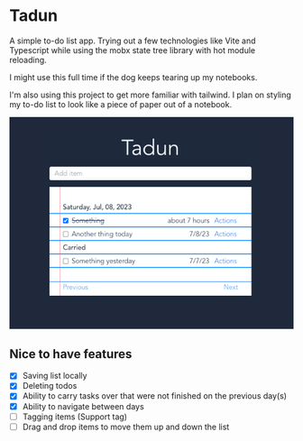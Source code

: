 # Tadun

A simple to-do list app. Trying out a few technologies like Vite and Typescript while using the mobx state tree library with hot module reloading.

I might use this full time if the dog keeps tearing up my notebooks.

I'm also using this project to get more familiar with tailwind. I plan on styling my to-do list to look like a piece of paper out of a notebook.

![screenshot](tadun-screenshot.png)

## Nice to have features

- [X] Saving list locally  
- [X] Deleting todos  
- [X] Ability to carry tasks over that were not finished on the previous day(s)  
- [X] Ability to navigate between days  
- [ ] Tagging items (Support tag)  
- [ ] Drag and drop items to move them up and down the list
